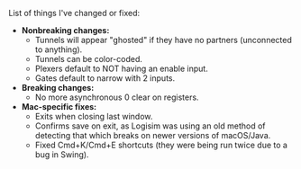 List of things I've changed or fixed:

- **Nonbreaking changes:**
	- Tunnels will appear "ghosted" if they have no partners (unconnected to anything).
	- Tunnels can be color-coded.
	- Plexers default to NOT having an enable input.
	- Gates default to narrow with 2 inputs.
- **Breaking changes:**
	- No more asynchronous 0 clear on registers.
- **Mac-specific fixes:**
	- Exits when closing last window.
	- Confirms save on exit, as Logisim was using an old method of detecting that which breaks on newer versions of macOS/Java.
	- Fixed Cmd+K/Cmd+E shortcuts (they were being run twice due to a bug in Swing).